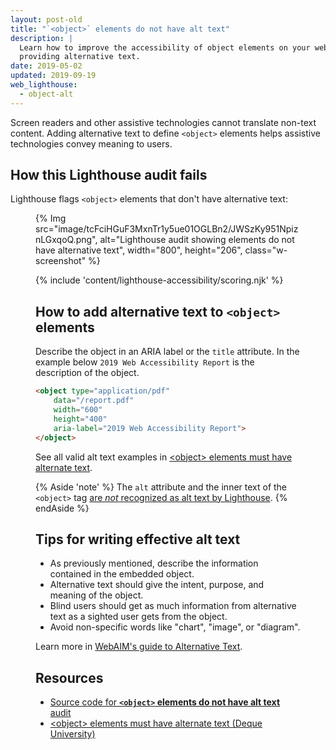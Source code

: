 ```yaml
---
layout: post-old
title: "`<object>` elements do not have alt text"
description: |
  Learn how to improve the accessibility of object elements on your web page by
  providing alternative text.
date: 2019-05-02
updated: 2019-09-19
web_lighthouse:
  - object-alt
---
```


Screen readers and other assistive technologies cannot translate non-text content.
Adding alternative text to define `<object>` elements helps
assistive technologies convey meaning to users.

## How this Lighthouse audit fails

Lighthouse flags `<object>` elements that don't have alternative text:

<figure class="w-figure">
  {% Img src="image/tcFciHGuF3MxnTr1y5ue01OGLBn2/JWSzKy951NpiznLGxqoQ.png", alt="Lighthouse audit showing <object> elements do not have alternative text", width="800", height="206", class="w-screenshot" %}
</figure>

{% include 'content/lighthouse-accessibility/scoring.njk' %}

## How to add alternative text to `<object>` elements

Describe the object in an ARIA label or the `title` attribute.
In the example below `2019 Web Accessibility Report` is the description
of the object.

```html
<object type="application/pdf"
    data="/report.pdf"
    width="600"
    height="400"
    aria-label="2019 Web Accessibility Report">
</object>
```

See all valid alt text examples in [&lt;object> elements must have alternate text](https://dequeuniversity.com/rules/axe/3.3/object-alt).

{% Aside 'note' %}
The `alt` attribute and the inner text of the `<object>` tag [are *not*
recognized as alt text by Lighthouse](https://github.com/dequelabs/axe-core/issues/3318).
{% endAside %}

## Tips for writing effective alt text

- As previously mentioned, describe the information contained in the embedded object.
- Alternative text should give the intent, purpose, and meaning of the object.
- Blind users should get as much information from alternative text as a sighted user gets from the object.
- Avoid non-specific words like "chart", "image", or "diagram".

Learn more in
[WebAIM's guide to Alternative Text](https://webaim.org/techniques/alttext/).

## Resources

- [Source code for **`<object>` elements do not have alt text** audit](https://github.com/GoogleChrome/lighthouse/blob/master/lighthouse-core/audits/accessibility/object-alt.js)
- [&lt;object> elements must have alternate text (Deque University)](https://dequeuniversity.com/rules/axe/3.3/object-alt)
